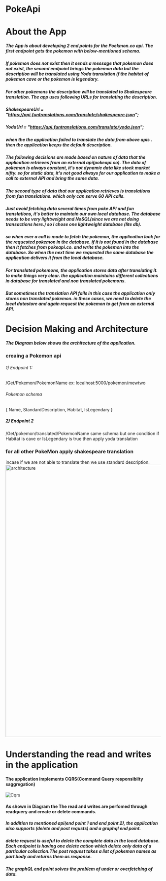 # PokeApi

# About the App

##### The App is about developing 2 end points for the Poekmon.co api. The first endpoint gets the pokemon with below-mentioned schema.
##### If pokemon does not exist then it sends a message that pokemon does not exist, the second endpoint brings the pokemon data but the description will be translated using Yoda translation if the habitat of pokemon cave or the pokemon is legendary. 
##### For other pokemons the description will be translated to Shakespeare translation. The app uses following URLs for translating the description. 

##### ShakespeareUrl = "https://api.funtranslations.com/translate/shakespeare.json";
##### YodaUrl = "https://api.funtranslations.com/translate/yoda.json";

##### when the the application failed to translate the data from above apis . then the application keeps the default description.

##### The following decisions are made based on nature of data that the application retrieves from an external api(pokeapi.co). The data of pokemon is always constant, it's not dynamic data like stock market nifty. so for static data, it's not good always for our application to make a call to external API and bring the same data.

##### The second type of data that our application retrieves is translations from fun translations. which only can serve 60 API calls.

##### Just avoid fetching data several times from poke API and fun translations, it's better to maintain our own local database. The database needs to be very lightweight and NoSQL(since we are not doing transactions here.)  so I chose one lightweight database (lite db). 

##### so when ever a call is made to fetch the pokemon, the application look for the requested pokemon in the database. if it is not found in the database then it fetches from pokeapi.co. and write the pokemon into the database. So when the next time we requested the same database the application delivers it from the local database.


##### For translated pokemons, the application stores data after translating it. to make things very clear. the application  maintains different collections in database for translated and non translated pokemons.

##### But sometimes the translation API fails in this case the application only stores non translated pokemon. in these cases, we need to delete the local datastore and again request the pokemon to get from an external API.

# Decision Making and Architecture

##### The Diagram below shows the architecture of the application.



### creaing a Pokemon api

###### 1) Endpoint 1: 
/Get/Pokemon/PokemonName
ex: localhost:5000/pokemon/mewtwo

###### Pokemon schema
{
Name,
StandardDescription,
Habitat,
IsLegendary
}

##### 2) Endpoint 2
/Get/pokemon/translated/PokemonName
same schema but one condition
if Habitat is cave or IsLegendary is true then apply yoda translation

### for all other PokeMon apply shakespeare translation
incase if we are not able to translate then we use standard description.
<img width="881" alt="architecture" src="https://user-images.githubusercontent.com/41447370/149819909-8fe13d40-dbf4-4b67-874b-043c0d3622be.PNG">

# Understanding the read and writes in the application

#### The application implements CQRS(Command Query responsibilty saggregation)

![Cqrs](https://user-images.githubusercontent.com/41447370/149825415-0b33d943-e9e0-420d-a7da-6f01dab70824.png)

#### As shown in Diagram the The read and writes are perfomed through readquery and create or delete commands.

##### In addition to mentioned api(end point 1 and end point 2), the application also supports (delete and post requsts) and a graphql end point.

##### delete request is useful to delete the complete data in the local database. Each endpoint is having one delete action which delete only data of a particular collection.The post request takes a list of pokemon names as part body and returns them as response.

##### The graphQL end point solves the problem of under or overfetching of data.


